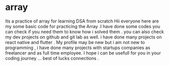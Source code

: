 # array
Its a practice of array  for learning DSA from scratch
Hii everyone here are my some basic code for practicing the Array  .I have done some codes you can check if you need them to know how i solved them .
you can also check my dev projects on  github and git lab as well. 
i have done many projects on react native and flutter . 
My  profile  may be new but i am not  new to programming , i have done many projects with startups companies as freelancer and as full time employee.
I hope  i can be usefull for you in your coding journey ...
     best of lucks connections .
 

